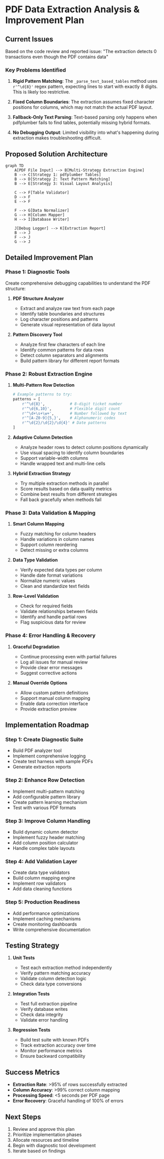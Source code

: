 # PDF Data Extraction Analysis & Improvement Plan

## Current Issues
Based on the code review and reported issue: "The extraction detects 0 transactions even though the PDF contains data"

### Key Problems Identified

1. **Rigid Pattern Matching**: The `_parse_text_based_tables` method uses `r'^\d{8}'` regex pattern, expecting lines to start with exactly 8 digits. This is likely too restrictive.

2. **Fixed Column Boundaries**: The extraction assumes fixed character positions for columns, which may not match the actual PDF layout.

3. **Fallback-Only Text Parsing**: Text-based parsing only happens when pdfplumber fails to find tables, potentially missing hybrid formats.

4. **No Debugging Output**: Limited visibility into what's happening during extraction makes troubleshooting difficult.

## Proposed Solution Architecture

```mermaid
graph TD
    A[PDF File Input] --> B[Multi-Strategy Extraction Engine]
    B --> C[Strategy 1: pdfplumber Tables]
    B --> D[Strategy 2: Text Pattern Matching]
    B --> E[Strategy 3: Visual Layout Analysis]
    
    C --> F[Table Validator]
    D --> F
    E --> F
    
    F --> G[Data Normalizer]
    G --> H[Column Mapper]
    H --> I[Database Writer]
    
    J[Debug Logger] --> K[Extraction Report]
    B --> J
    F --> J
    G --> J
```

## Detailed Improvement Plan

### Phase 1: Diagnostic Tools
Create comprehensive debugging capabilities to understand the PDF structure:

1. **PDF Structure Analyzer**
   - Extract and analyze raw text from each page
   - Identify table boundaries and structures
   - Log character positions and patterns
   - Generate visual representation of data layout

2. **Pattern Discovery Tool**
   - Analyze first few characters of each line
   - Identify common patterns for data rows
   - Detect column separators and alignments
   - Build pattern library for different report formats

### Phase 2: Robust Extraction Engine

1. **Multi-Pattern Row Detection**
   ```python
   # Example patterns to try:
   patterns = [
       r'^\d{8}',           # 8-digit ticket number
       r'^\d{6,10}',        # Flexible digit count
       r'^\d+\s+\w+',       # Number followed by text
       r'^[A-Z0-9]{5,}',    # Alphanumeric codes
       r'^\d{2}/\d{2}/\d{4}' # Date patterns
   ]
   ```

2. **Adaptive Column Detection**
   - Analyze header rows to detect column positions dynamically
   - Use visual spacing to identify column boundaries
   - Support variable-width columns
   - Handle wrapped text and multi-line cells

3. **Hybrid Extraction Strategy**
   - Try multiple extraction methods in parallel
   - Score results based on data quality metrics
   - Combine best results from different strategies
   - Fall back gracefully when methods fail

### Phase 3: Data Validation & Mapping

1. **Smart Column Mapping**
   - Fuzzy matching for column headers
   - Handle variations in column names
   - Support column reordering
   - Detect missing or extra columns

2. **Data Type Validation**
   - Verify expected data types per column
   - Handle date format variations
   - Normalize numeric values
   - Clean and standardize text fields

3. **Row-Level Validation**
   - Check for required fields
   - Validate relationships between fields
   - Identify and handle partial rows
   - Flag suspicious data for review

### Phase 4: Error Handling & Recovery

1. **Graceful Degradation**
   - Continue processing even with partial failures
   - Log all issues for manual review
   - Provide clear error messages
   - Suggest corrective actions

2. **Manual Override Options**
   - Allow custom pattern definitions
   - Support manual column mapping
   - Enable data correction interface
   - Provide extraction preview

## Implementation Roadmap

### Step 1: Create Diagnostic Suite
- Build PDF analyzer tool
- Implement comprehensive logging
- Create test harness with sample PDFs
- Generate extraction reports

### Step 2: Enhance Row Detection
- Implement multi-pattern matching
- Add configurable pattern library
- Create pattern learning mechanism
- Test with various PDF formats

### Step 3: Improve Column Handling
- Build dynamic column detector
- Implement fuzzy header matching
- Add column position calculator
- Handle complex table layouts

### Step 4: Add Validation Layer
- Create data type validators
- Build column mapping engine
- Implement row validators
- Add data cleaning functions

### Step 5: Production Readiness
- Add performance optimizations
- Implement caching mechanisms
- Create monitoring dashboards
- Write comprehensive documentation

## Testing Strategy

1. **Unit Tests**
   - Test each extraction method independently
   - Verify pattern matching accuracy
   - Validate column detection logic
   - Check data type conversions

2. **Integration Tests**
   - Test full extraction pipeline
   - Verify database writes
   - Check data integrity
   - Validate error handling

3. **Regression Tests**
   - Build test suite with known PDFs
   - Track extraction accuracy over time
   - Monitor performance metrics
   - Ensure backward compatibility

## Success Metrics

- **Extraction Rate**: >95% of rows successfully extracted
- **Column Accuracy**: >99% correct column mapping
- **Processing Speed**: <5 seconds per PDF page
- **Error Recovery**: Graceful handling of 100% of errors

## Next Steps

1. Review and approve this plan
2. Prioritize implementation phases
3. Allocate resources and timeline
4. Begin with diagnostic tool development
5. Iterate based on findings